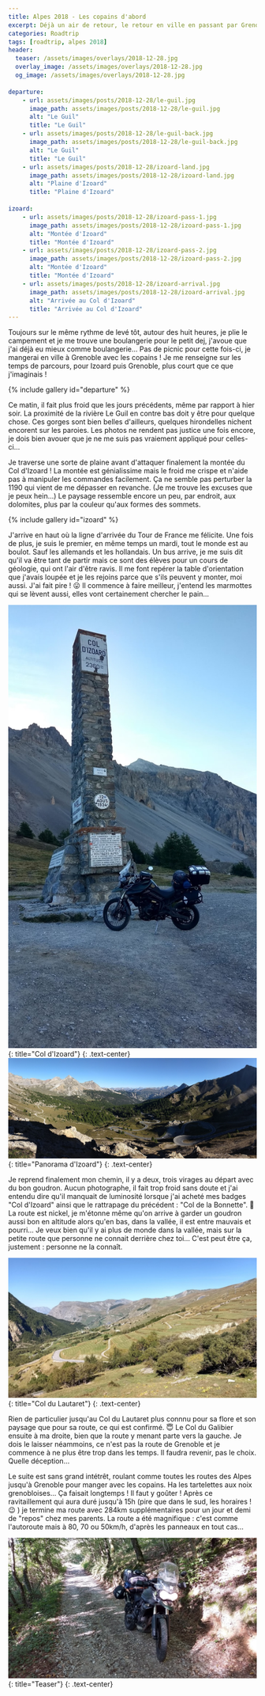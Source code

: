 ```yaml
---
title: Alpes 2018 - Les copains d'abord
excerpt: Déjà un air de retour, le retour en ville en passant par Grenoble pour voir les copains me ramène déjà dans un semblant de réalité
categories: Roadtrip
tags: [roadtrip, alpes 2018]
header:
  teaser: /assets/images/overlays/2018-12-28.jpg
  overlay_image: /assets/images/overlays/2018-12-28.jpg
  og_image: /assets/images/overlays/2018-12-28.jpg

departure:
    - url: assets/images/posts/2018-12-28/le-guil.jpg
      image_path: assets/images/posts/2018-12-28/le-guil.jpg
      alt: "Le Guil"
      title: "Le Guil"
    - url: assets/images/posts/2018-12-28/le-guil-back.jpg
      image_path: assets/images/posts/2018-12-28/le-guil-back.jpg
      alt: "Le Guil"
      title: "Le Guil"
    - url: assets/images/posts/2018-12-28/izoard-land.jpg
      image_path: assets/images/posts/2018-12-28/izoard-land.jpg
      alt: "Plaine d'Izoard"
      title: "Plaine d'Izoard"

izoard:
    - url: assets/images/posts/2018-12-28/izoard-pass-1.jpg
      image_path: assets/images/posts/2018-12-28/izoard-pass-1.jpg
      alt: "Montée d'Izoard"
      title: "Montée d'Izoard"
    - url: assets/images/posts/2018-12-28/izoard-pass-2.jpg
      image_path: assets/images/posts/2018-12-28/izoard-pass-2.jpg
      alt: "Montée d'Izoard"
      title: "Montée d'Izoard"
    - url: assets/images/posts/2018-12-28/izoard-arrival.jpg
      image_path: assets/images/posts/2018-12-28/izoard-arrival.jpg
      alt: "Arrivée au Col d'Izoard"
      title: "Arrivée au Col d'Izoard"
---
```


Toujours sur le même rythme de levé tôt, autour des huit heures, je plie le campement et je me trouve une boulangerie pour le petit dej, j'avoue que j'ai déjà eu mieux comme boulangerie... Pas de picnic pour cette fois-ci, je mangerai en ville à Grenoble avec les copains !
Je me renseigne sur les temps de parcours, pour Izoard puis Grenoble, plus court que ce que j'imaginais !

{% include gallery id="departure" %}

Ce matin, il fait plus froid que les jours précédents, même par rapport à hier soir. La proximité de la rivière Le Guil en contre bas doit y être pour quelque chose. Ces gorges sont bien belles d'ailleurs, quelques hirondelles nichent encorent sur les paroies. Les photos ne rendent pas justice une fois encore, je dois bien avouer que je ne me suis pas vraiement appliqué pour celles-ci... 

Je traverse une sorte de plaine avant d'attaquer finalement la montée du Col d'Izoard ! La montée est génialissime mais le froid me crispe et n'aide pas à manipuler les commandes facilement. Ça ne semble pas perturber la 1190 qui vient de me dépasser en revanche. (Je me trouve les excuses que je peux hein...) Le paysage ressemble encore un peu, par endroit, aux dolomites, plus par la couleur qu'aux formes des sommets.

{% include gallery id="izoard" %}

J'arrive en haut où la ligne d'arrivée du Tour de France me félicite. Une fois de plus, je suis le premier, en même temps un mardi, tout le monde est au boulot. Sauf les allemands et les hollandais. Un bus arrive, je me suis dit qu'il va être tant de partir mais ce sont des élèves pour un cours de géologie, qui ont l'air d'être ravis. Il me font repérer la table d'orientation que j'avais loupée et je les rejoins parce que s'ils peuvent y monter, moi aussi. J'ai fait pire ! &#128539; <!-- :stuck_out_tongue: --> Il commence à faire meilleur, j'entend les marmottes qui se lèvent aussi, elles vont certainement chercher le pain...

[![Col d'Izoard](/assets/images/posts/2018-12-28/izoard-monument.jpg)](/assets/images/posts/2018-12-28/izoard-monument.jpg){: title="Col d'Izoard"}
{: .text-center}
[![Panorama d'Izoard](/assets/images/posts/2018-12-28/izoard-panorama.jpg)](/assets/images/posts/2018-12-28/izoard-panorama.jpg){: title="Panorama d'Izoard"}
{: .text-center}

Je reprend finalement mon chemin, il y a deux, trois virages au départ avec du bon goudron. Aucun photographe, il fait trop froid sans doute et j'ai entendu dire qu'il manquait de luminosité lorsque j'ai acheté mes badges "Col d'Izoard" ainsi que le rattrapage du précédent : "Col de la Bonnette". &#129332; <!-- prince --> La route est nickel, je m'étonne même qu'on arrive à garder un goudron aussi bon en altitude alors qu'en bas, dans la vallée, il est entre mauvais et pourri... Je veux bien qu'il y ai plus de monde dans la vallée, mais sur la petite route que personne ne connait derrière chez toi... C'est peut être ça, justement : personne ne la connaît.

[![Col du Lautaret](/assets/images/posts/2018-12-28/lautaret-pass.jpg)](/assets/images/posts/2018-12-28/lautaret-pass.jpg){: title="Col du Lautaret"}
{: .text-center}

Rien de particulier jusqu'au Col du Lautaret plus connnu pour sa flore et son paysage que pour sa route, ce qui est confirmé. &#128519; <!-- :innocent: --> Le Col du Galibier ensuite à ma droite, bien que la route y menant parte vers la gauche. Je dois le laisser néammoins, ce n'est pas la route de Grenoble et je commence à ne plus être trop dans les temps. Il faudra revenir, pas le choix. Quelle déception...

Le suite est sans grand intétrêt, roulant comme toutes les routes des Alpes jusqu'à Grenoble pour manger avec les copains. Ha les tartelettes aux noix grenobloises... Ça faisait longtemps ! Il faut y goûter ! Après ce ravitaillement qui aura duré jusqu'à 15h (pire que dans le sud, les horaires ! &#128521; <!-- :wink: -->) je termine ma route avec 284km supplémentaires pour un jour et demi de "repos" chez mes parents. La route a été magnifique : c'est comme l'autoroute mais à 80, 70 ou 50km/h, d'après les panneaux en tout cas...

[![Teaser](/assets/images/posts/2018-12-28/teaser.jpg)](/assets/images/posts/2018-12-28/teaser.jpg){: title="Teaser"}
{: .text-center}